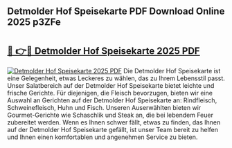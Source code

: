 ## Detmolder Hof Speisekarte PDF Download Online 2025 p3ZFe

# <h2><a href="http://gcd0v7y.nevu.top/?p=Detmolder+Hof+Speisekarte">🔗 👉🔴 Detmolder Hof Speisekarte 2025 PDF</a></h2>

[![Detmolder Hof Speisekarte 2025 PDF](https://i.imgur.com/dBaPXMq.png)](http://gcd0v7y.nevu.top/?p=Detmolder+Hof+Speisekarte)
Die Detmolder Hof Speisekarte ist eine Gelegenheit, etwas Leckeres zu wählen, das zu Ihrem Lebensstil passt. Unser Salatbereich auf der Detmolder Hof Speisekarte bietet leichte und frische Gerichte. Für diejenigen, die Fleisch bevorzugen, bieten wir eine Auswahl an Gerichten auf der Detmolder Hof Speisekarte an: Rindfleisch, Schweinefleisch, Huhn und Fisch. Unseren Auserwählten bieten wir Gourmet-Gerichte wie Schaschlik und Steak an, die bei lebendem Feuer zubereitet werden. Wenn es Ihnen schwer fällt, etwas zu finden, das Ihnen auf der Detmolder Hof Speisekarte gefällt, ist unser Team bereit zu helfen und Ihnen einen komfortablen und angenehmen Service zu bieten.
